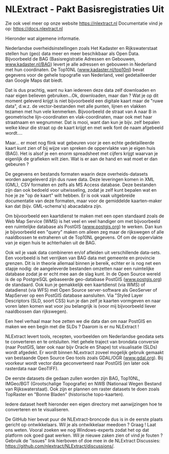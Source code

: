 # NLExtract - Pakt Basisregistraties Uit

Zie ook veel meer op onze website https://nlextract.nl
Documentatie vind je op: https://docs.nlextract.nl

Hieronder wat algemene informatie.

Nederlandse overheidsinstellingen zoals Het Kadaster en Rijkswaterstaat stellen
hun (geo) data meer en meer beschikbaar als Open Data. Bijvoorbeeld de BAG
(Basisregistratie Adressen en Gebouwen, www.kadaster.nl/BAG) levert je alle
adressen en gebouwen in Nederland met hun coordinaten. De Top10NL
(www.kadaster.nl/top10nl) bevat gegevens voor de gehele topografie van
Nederland, veel gedetailleerder dan Google Maps dat biedt.

Dat is dus prachtig, want nu kan iedereen deze data zelf downloaden en naar eigen
believen gebruiken...Ok, downloaden, maar dan ? Wat je op dit moment geleverd
krijgt is niet bijvoorbeeld een digitale kaart maar de "ruwe data", d.w.z. de
vector-bestanden met alle punten, lijnen en vlakken tezamen met hun vele kenmerken.
Bijvoorbeeld de straat van A naar B in geometrische lijn-coordinaten en
vlak-coordinaten, maar ook met haar straatnaam en wegnummer. Dat is mooi, want dan
kun je bijv. zelf bepalen welke kleur die straat op de kaart krijgt en met welk
font de naam afgebeeld wordt....

Maar... er moet nog flink wat gebeuren voor je een echte gedetailleerde kaart kunt
zien of bij wijze van spreken de oppervlakte van je eigen huis (BAG). Het is alsof
je een enorm spreadsheet met cijfers krijgt waarvan je eigenlijk de grafieken wilt
zien. Wat is er aan de hand en wat moet er dan gebeuren ?

De gegevens en bestands formaten waarin deze overheids-datasets worden aangeleverd
zijn dus ruwe data. Deze leveringen komen in XML (GML), CSV formaten en zelfs als
MS Access database. Deze bestanden zijn dan ook bedoeld voor uitwisseling, zodat
je zelf kunt bepalen wat en hoe je ze "op de kaart" wilt hebben. Er is ook vaak
uitgebreide documentatie van deze formaten, maar voor de gemiddelde kaarten-maker
kan dat (bijv. GML-schema's) abacadabra zijn.

Om bijvoorbeeld een kaartdienst te maken met een open standaard zoals de Web Map
Service (WMS) is het veel en veel handiger om met bijvoorbeeld een ruimtelijke
database als PostGIS (www.postgis.org) te werken. Dan kun je bijvoorbeeld een
"query" maken om alleen zeg maar de rijkswegen of alle naaldbossen te extraheren
uit de Top10NL gegevens. Of om de oppervlakte van je eigen huis te achterhalen
uit de BAG.

Ook wil je vaak data combineren en/of afleiden uit verschillende data-sets.
Een voorbeeld is het verrijken van BAG data met gemeente en provincie grenzen.
Dit is in theorie allemaal binnen je bereik, echter er is nog net een stapje nodig:
de aangeleverde bestanden omzetten naar een ruimtelijke database zodat je er echt
mee aan de slag kunt. In de Open Source wereld is de op PostgreSQL gebaseerde
geo-database PostGIS (www.postgis.org) de standaard. Ook kun je gemakkelijk een
kaartdienst (via WMS) of datadienst (via WFS) met Open Source server-software
als GeoServer of MapServer op een PostGIS database aansluiten. Via "Styled Layer
Descriptors (SLD, soort CSS) kun je dan zelf je kaarten vormgeven en naar voren
laten komen wat voor jou belangrijk is (voor mij bijvoorbeeld liever naaldbossen
dan rijkswegen).

Een heel verhaal maar hoe zetten we die data dan om naar PostGIS en maken we een
begin met die SLDs ? Daarom is er nu NLExtract !

NLExtract levert tools, recepten, voorbeelden om Nederlandse geodata sets te
converteren en te ontsluiten. Het gehele traject van brondata conversie (naar
PostGIS, later ook naar bijv Oracle en Shape) tot visualisatie (SLDs) wordt
afgedekt. Er wordt binnen NLextract zoveel mogelijk gebruik gemaakt van
bestaande Open Source Geo tools zoals GDAL/OGR (www.gdal.org). Bij voorkeur
wordt vector data geconverteerd naar PostGIS (en later ook rasterdata naar
GeoTIFF).

De eerste datasets die gedaan zullen worden zijn BAG, Top10NL, IMGeo/BGT (Grootschalige
Topografie) en NWB (Nationaal Wegen Bestand van Rijkswaterstaat). Ook zijn er plannen
om raster datasets te doen zoals TopRaster en "Bonne Bladen" (historische topo-kaarten).

Iedere dataset heeft hieronder een eigen directory met aanwijzingen hoe te
converteren en te visualiseren.

De GitHub hier bevat puur de NLExtract-broncode dus is in de eerste plaats
gericht op ontwikkelaars. Wil je als ontwikkelaar meedoen ? Graag !
Laat ons weten. Vooral zoeken we nog
Windows-experts zodat het op dat platform ook goed gaat werken. Wil je
nieuwe zaken zien of vind je fouten ? Gebruik de "issues" link hierboven of doe mee in 
de NLExtract Discussies: https://github.com/nlextract/NLExtract/discussions/.


